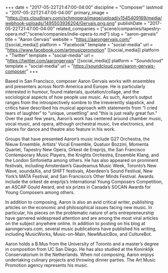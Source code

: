 +++
date = "2017-05-22T21:47:00-04:00"
discipline = "Composer"
lastmod = "2017-05-22T21:47:00-04:00"
primary_image = "https://res.cloudinary.com/schmopera/image/upload/v1545409169/media/webhook-uploads/1495503936204/Gervais.png.png"
publishDate = "2017-05-22T21:47:00-04:00"
related_companies = ["scene/companies/tapestry-opera.md","scene/companies/indie-opera-to.md"]
slug = "aaron-gervais"
title = "Aaron Gervais"
website = "https://aarongervais.com/"
[[social_media]]
platform = "Facebook"
template = "social-media"
url = "https://www.facebook.com/artmusicpromotion"
[[social_media]]
platform = "Twitter"
template = "social-media"
url = "https://twitter.com/aarongervais"
[[social_media]]
platform = "Soundcloud"
template = "social-media"
url = "https://soundcloud.com/aaron-gervais-composer"
+++

Based in San Francisco, composer Aaron Gervais works with ensembles and presenters across North America and Europe. He is particularly interested in humour, found materials, quotation/collage, and the sociological aspects of how people use music. As such, Aaron’s output ranges from the introspectively sombre to the irreverently slapstick, and critics have described his musical approach with statements from “I cried tears of laughter” to “unique, unsettling” and “this is just really great fun.” Over the past few years, Aaron’s work has centered around chamber music, vocal music, and opera, although orchestral music, live electronics, and pieces for dance and theatre also feature in his work.

Groups that have presented Aaron’s music include G27 Orchestra, the Nieuw Ensemble, Artists’ Vocal Ensemble, Quatuor Bozzini, Momenta Quartet, Tapestry New Opera, Orkest de Ereprijs, the San Francisco Contemporary Music Players, the Knights Orchestra, Ensemble Klang, and the London Sinfonietta among others. He has also appeared on prominent festivals, including Amsterdam’s Gaudeamus Music Week, Toronto’s New Wave, soundaXis, and SHIFT festivals, Aberdeen’s Sound Festival, New York’s MATA Festival, and San Francisco’s Other Minds Festival. Awards include the orkest de ereprijs’s International Young Composers Competition, an ASCAP Gould Award, and six prizes in Canada’s SOCAN Awards for Young Composers among others.

In addition to composing, Aaron is also an avid critical writer, publishing articles on the economic and philosophical issues facing new music. In particular, his pieces on the problematic nature of arts entrepreneurship have garnered widespread attention and are among the most viral articles on the subject anywhere online. In addition to posting on his blog at aarongervais.com, several music publications have published his writing, including MusicWorks, Music-on-Main, NewMusicBox, and CultureBot.

Aaron holds a B.Mus from the University of Toronto and a master’s degree in composition from UC San Diego. He has also studied at the Koninklijk Conservatorium in the Netherlands. When not composing, Aaron enjoys undertaking culinary projects and throwing dinner parties. The Art Music Promotion agency represents his music.
